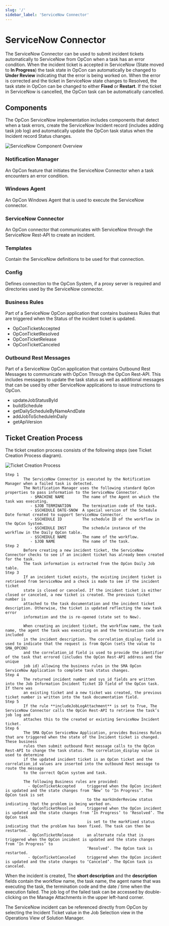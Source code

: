 ```yaml
---
slug: '/'
sidebar_label: 'ServiceNow Connector'
---
```


# ServiceNow Connector
The ServiceNow Connector can be used to submit incident tickets automatically to ServiceNow from OpCon when a task has an error condition. When the incident ticket is accepted in ServiceNow (State moved to **In Progress**) the task state in OpCon can automatically be changed to **Under Review** indicating that the error is being worked on. When the error is corrected and the ticket in ServiceNow state changes to Resolved, the task state in OpCon can be changed to either **Fixed** or **Restart**. If the ticket in ServiceNow is cancelled, the OpCon task can be automatically cancelled.

## Components
The OpCon ServiceNow implementation includes components that detect when a task errors, create the ServiceNow Incident record (includes adding task job log) and automatically update the OpCon task status when the Incident record Status changes.

![ServiceNow Component Overview](/img/servicenow-component-overview.png)

### Notification Manager
An OpCon feature that initiates the ServiceNow Connector when a task encounters an error condition.
### Windows Agent
An OpCon Windows Agent that is used to execute the ServiceNow connector.
### ServiceNow Connector
An OpCon connector that communicates with ServiceNow through the ServiceNow Rest-API to create an incident.
### Templates
Contain the ServiceNow definitions to be used for that connection.
###	Config
Defines connection to the OpCon System, if a proxy server is required and directories used by the ServiceNow connector. 
### Business Rules
Part of a ServiceNow OpCon application that contains business Rules that are triggered when the Status of the incident ticket is updated.
- OpConTicketAccepted
- OpConTicketResolved
- OpConTicketRelease
- OpConTicketCanceled
### Outbound Rest Messages
Part of a ServiceNow OpCon application that contains Outbound Rest Messages to communicate with OpCon Through the OpCon Rest-API. This includes messages to update the task status as well as additional messages that can be used by other ServiceNow applications to issue instructions to OpCon.
- updateJobStatusById
- buildSchedule
- getDailyScheduleByNameAndDate
- addJobToScheduleInDaily
- getApiVersion

## Ticket Creation Process
The ticket creation process consists of the following steps (see Ticket Creation Process diagram).

![Ticket Creation Process](/img/ticket-creation-process.png)

```
Step 1   
        The ServiceNow Connector is executed by the Notification Manager when a failed task is detected. 
        The Notification Manager uses the following standard OpCon properties to pass information to the ServiceNow Connector.
           - $MACHINE NAME        The name of the Agent on which the task was executing.
           - $JOB TERMINATION     The termination code of the task.
           - $SCHEDULE DATE-SNOW  A special version of the Schedule Date format created to support ServiceNow Connector.
           - $SCHEDULE ID         The schedule ID of the workflow in the OpCon System.
           - $SCHEDULE INST       The schedule instance of the workflow in the Daily OpCon table.
           - $SCHEDULE NAME		  The name of the workflow.
           - $JOB NAME            The name of the task.
Step 2  
        Before creating a new incident ticket, the ServiceNow Connector checks to see if an incident ticket has already been created for the task. 
        The task information is extracted from the OpCon Daily Job table.
Step 3
	    If an incident ticket exists, the existing incident ticket is retrieved from ServiceNow and a check is made to see if the incident ticket 
        state is closed or canceled. If the incident ticket is either closed or canceled, a new ticket is created. The previous ticket number is 
        attached to the task documentation and the incident ticket description. Otherwise, the ticket is updated reflecting the new task error 
        information and the is re-opened (state set to New).

        When creating an incident ticket, the workflow name, the task name, the agent the task was executing on and the termination code are included
        in the incident description. The correlation_display field is used to indicate that the request is from OpCon (sets the value to SMA_OPCON) 
        and the correlation_id field is used to provide the identifier of the task that errored (includes the OpCon Rest-API address and the unique 
        job id) allowing the business rules in the SMA OpCon ServiceNow Application to complete task status changes.
Step 4
	    The returned incident number and sys_id fields are written into the Job Information Incident Ticket ID field of the OpCon task. If there was 
        an existing ticket and a new ticket was created, the previous ticket number is written into the task documentation field.
Step 5
        If the rule **includeJobLogAttachment** is set to True, The ServiceNow Connector calls the OpCon Rest-API to retrieve the task’s job log and 
        attaches this to the created or existing ServiceNow Incident ticket.
Step 6
	    The SMA OpCon ServiceNow Application, provides Business Rules that are triggered when the state of the Incident ticket is changed. These business 
        rules then submit outbound Rest message calls to the OpCon Rest-API to change the task status. The correlation_display value is used to determine 
        if the updated incident ticket is an OpCon ticket and the correlation_id values are inserted into the outbound Rest message to route the message 
        to the correct OpCon system and task.

        The following Business rules are provided:
          -	OpConTicketAccepted		triggered when the OpCon incident is updated and the state changes from ‘New’ to ‘In Progress’. The OpCon task is set 
                                    to the markUnderReview status indicating that the problem is being worked on.
          -	OpConTicketResolved		triggered when the OpCon incident is updated and the state changes from ‘In Progress’ to ‘Resolved’. The OpCon task 
                                    is set to the markFixed status indicating that the problem has been fixed. The task can then be restarted.
          -	OpConTicketRelease		an alternate rule that is triggered when the OpCon incident is updated and the state changes from ‘In Progress’ to 
                                    ‘Resolved’. The OpCon task is restarted.
          - OpConTicketCanceled		triggered when the OpCon incident is updated and the state changes to ‘Canceled’. The OpCon task is canceled.

``` 
When the incident is created, The **short description** and the **description** fields contain the workflow name, the task name, the agent name that was executing the task, the termination code and the date / time when the execution failed. The job log of the failed task can be accessed by double-clicking on the Manage Attachments in the upper left-hand corner.

The ServiceNow incident can be referenced directly from OpCon by selecting the Incident Ticket value in the Job Selection view in the Operations View of Solution Manager.


